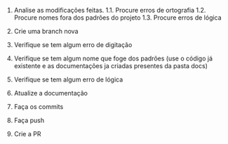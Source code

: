 1. Analise as modificações feitas.
    1.1. Procure erros de ortografia
    1.2. Procure nomes fora dos padrões do projeto
    1.3. Procure erros de lógica

2. Crie uma branch nova

3. Verifique se tem algum erro de digitação

4. Verifique se tem algum nome que foge dos padrões (use o código já existente e as documentações ja criadas presentes da pasta docs)

5. Verifique se tem algum erro de lógica

6. Atualize a documentação

7. Faça os commits

8. Faça push

9. Crie a PR
